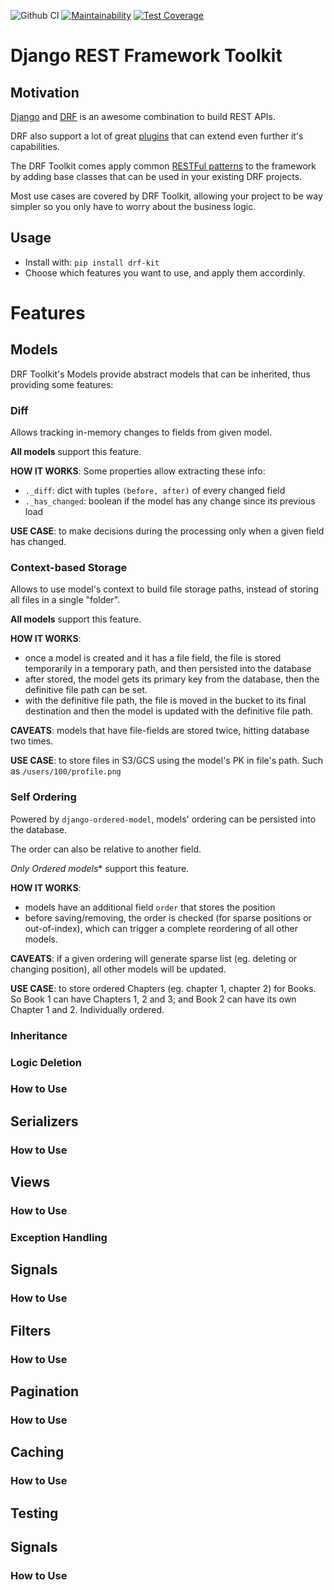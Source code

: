 ![Github CI](https://github.com/edukorg/drf-toolkit/workflows/Github%20CI/badge.svg)
[![Maintainability](https://api.codeclimate.com/v1/badges/146215786039817ac8bc/maintainability)](https://codeclimate.com/github/edukorg/drf-toolkit/maintainability)
[![Test Coverage](https://api.codeclimate.com/v1/badges/146215786039817ac8bc/test_coverage)](https://codeclimate.com/github/edukorg/drf-toolkit/test_coverage)

# Django REST Framework Toolkit

## Motivation

[Django](https://www.djangoproject.com/) and [DRF](https://www.django-rest-framework.org/) is an awesome combination to build REST APIs.

DRF also support a lot of great [plugins](https://www.django-rest-framework.org/community/third-party-packages/) that can extend even further it's capabilities.

The DRF Toolkit comes apply common [RESTFul patterns](https://restfulapi.net/) to the framework by adding base classes that can be used in your existing DRF projects.

Most use cases are covered by DRF Toolkit, allowing your project to be way simpler so you only have to worry about the business logic.


## Usage

- Install with: ``pip install drf-kit``
- Choose which features you want to use, and apply them accordinly.

# Features

## Models

DRF Toolkit's Models provide abstract models that can be inherited, thus providing some features:

### Diff

Allows tracking in-memory changes to fields from given model.

**All models** support this feature.

**HOW IT WORKS**:
Some properties allow extracting these info:
- `._diff`: dict with tuples `(before, after)` of every changed field
- `._has_changed`: boolean if the model has any change since its previous load

**USE CASE**: to make decisions during the processing only when a given field has changed.

### Context-based Storage

Allows to use model's context to build file storage paths, instead of storing all files in a single "folder".

**All models** support this feature.

**HOW IT WORKS**:
- once a model is created and it has a file field, the file is stored temporarily in a temporary path, and then persisted into the database
- after stored, the model gets its primary key from the database, then the definitive file path can be set.
- with the definitive file path, the file is moved in the bucket to its final destination and then the model is updated with the definitive file path.

**CAVEATS**: models that have file-fields are stored twice, hitting database two times.

**USE CASE**: to store files in S3/GCS using the model's PK in file's path. Such as `/users/100/profile.png`

### Self Ordering

Powered by `django-ordered-model`, models' ordering can be persisted into the database.

The order can also be relative to another field.

**Only Ordered* models** support this feature.

**HOW IT WORKS**:
- models have an additional field `order` that stores the position
- before saving/removing, the order is checked (for sparse positions or out-of-index), which can trigger a complete reordering of all other models.

**CAVEATS**: if a given ordering will generate sparse list (eg. deleting or changing position), all other models will be updated.

**USE CASE**: to store ordered Chapters (eg. chapter 1, chapter 2) for Books. So Book 1 can have Chapters 1, 2 and 3; and Book 2 can have its own Chapter 1 and 2. Individually ordered.

### Inheritance

### Logic Deletion

### How to Use

## Serializers

### How to Use

## Views

### How to Use

### Exception Handling

## Signals

### How to Use

## Filters

### How to Use

## Pagination

### How to Use

## Caching

### How to Use

## Testing

## Signals

### How to Use

